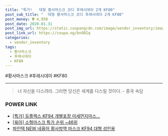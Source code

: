 ```yaml
--- 
title: "특가!   대형 황사마스크 코디 후레시데이 2개 KF80" 
post_sub_title: "  대형 황사마스크 코디 후레시데이 2개 KF80" 
post_money: ₩ 4,950 
post_date: 2020.01.31 
post_img_url: https://static.coupangcdn.com/image/vendor_inventory/images/2019/03/09/0/5/8de8b6c4-6a93-448a-ac0e-261236fc643c.jpg 
post_link_url: https://coupa.ng/bnO8Iq 
categories: 
  - vendor_inventory 
tags: 
  - 황사마스크 
  - 후레시데이 
  - KF80 
--- 
```

  #황사마스크 #후레시데이 #KF80 
<hr> 

> 너 자신을 다스려라. 그러면 당신은 세계를 다스릴 것이다. - 중국 속담 


### POWER LINK

* <a href="https://blog.naver.com/sakai111/221788053997" target="_blank">[특가] 듀플렉스 KF94 개별포장 미세먼지마스...</a>
* <a href="https://blog.naver.com/sakai111/221788712879" target="_blank"> [육아] 소형마스크 특가 순위 ~46위</a>
* <a href="https://blog.naver.com/fasyy4321/221787996582" target="_blank">파인텍 NEW 네퓨어 황사방역 마스크 KF94 대형 성인용</a>
